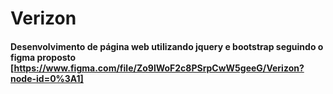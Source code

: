 # Verizon

#### Desenvolvimento de página web utilizando jquery e bootstrap seguindo o figma proposto [https://www.figma.com/file/Zo9lWoF2c8PSrpCwW5geeG/Verizon?node-id=0%3A1]